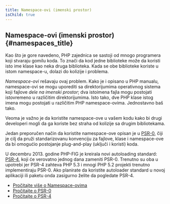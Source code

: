 ```yaml
---
title: Namespace-ovi (imenski prostor)
isChild: true
---
```


## Namespace-ovi (imenski prostor) {#namespaces_title}

Kao što je gore navedeno, PHP zajednica se sastoji od mnogo programera koji stvaraju gomilu koda. To znači da kod jedne
biblioteke može da koristi isto ime klase kao neka druga biblioteka. Kada se obe biblioteke koriste u istom namespace-u,
dolazi do kolizije i problema.

_Namespace-ovi_ rešavaju ovaj problem. Kako je i opisano u PHP manualu, namespace-ovi se mogu uporediti sa
direktorijumima operativnog sistema koji fajlove _dele na imenski prostor_; dva istoimena fajla mogu postojati istovremeno u
različitim direktorijumima. Isto tako, dve PHP klase istog imena mogu postojati u različitim PHP namespace-ovima. Jednostavno
baš tako.

Veoma je važno je da koristite namespace-ove u vašem kodu kako bi drugi developeri mogli da ga koriste bez straha od kolizije sa drugim bibliotekama.

Jedan preporučen način da koristite namespace-ove opisan je u [PSR-0][psr0], čiji je cilj da pruži standarizovanu konvenciju
za fajlove, klase i namespace-ove da bi omogućio postojanje plug-and-play (uključi i koristi) koda.

U decembru 2013. godine PHP-FIG je kreirala novi autoloading standard: [PSR-4][psr4], koji će verovatno jednog dana zameniti
PSR-0. Trenutno su oba u upotrebi jer PSR-4 zahteva PHP 5.3 i mnogi PHP 5.2 projekti trenutno implementiraju PSR-0. Ako
planirate da koristite autoloader standard u novoj aplikaciji ili paketu onda zasigurno želite da pogledate PSR-4.

* [Pročitajte više o Namespace-ovima][namespaces]
* [Pročitajte o PSR-0][psr0]
* [Pročitajte o PSR-4][psr4]

[namespaces]: http://php.net/manual/en/language.namespaces.php
[psr0]: https://github.com/php-fig/fig-standards/blob/master/accepted/PSR-0.md
[psr4]: https://github.com/php-fig/fig-standards/blob/master/accepted/PSR-4-autoloader.md
